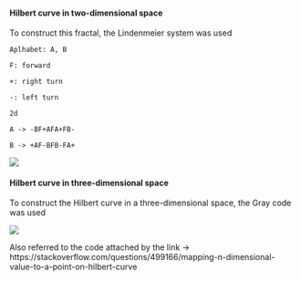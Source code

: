 <p><h4>Hilbert curve in two-dimensional space</h4></p>
<p>To construct this fractal, the Lindenmeier system was used</p>
<p><code>Aplhabet: A, B</code></p>
<p><code>F: forward</code></p>
<p><code>+: right turn</code></p>
<p><code>-: left turn</code></p>
<p><code>2d</code></p>
<p><code>A -> -BF+AFA+FB-</code></p>
<p><code>B -> +AF-BFB-FA+</code></p>
<img src="/main/image/hilbert_2d.png"/>
<p><h4>Hilbert curve in three-dimensional space</h4></p>
<p>To construct the Hilbert curve in a three-dimensional space, the Gray code was used</p>
<img src="/main/image/hilbert_3d.png"/>
<p>Also referred to the code attached by the link -> https://stackoverflow.com/questions/499166/mapping-n-dimensional-value-to-a-point-on-hilbert-curve</p>